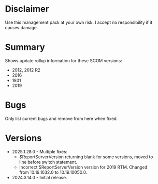 # Disclaimer
Use this management pack at your own risk. I accept no responsibility if it causes damage.

# Summary
Shows update rollup information for these SCOM versions:

  * 2012, 2012 R2
  * 2016
  * 1801
  * 2019

# Bugs

Only list current bugs and remove from here when fixed.

# Versions

  * 2025.1.28.0 - Multiple fixes:
    * $ReportServerVersion returning blank for some versions, moved to line before switch statement.
    * Incorrect $ReportServerVersion version for 2019 RTM. Changed from 10.19.1032.0 to 10.19.10050.0.
  * 2024.3.14.0 - Initial release.
